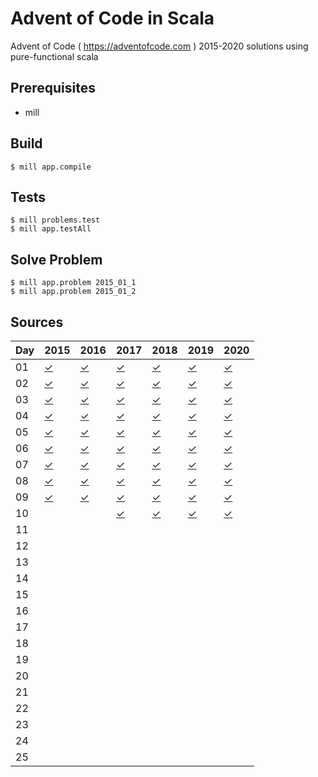 # Advent of Code in Scala

Advent of Code ( https://adventofcode.com ) 2015-2020 solutions using pure-functional scala

Prerequisites
-----

* mill

Build
-----

    $ mill app.compile

Tests
-----

    $ mill problems.test
    $ mill app.testAll

Solve Problem
-----

    $ mill app.problem 2015_01_1
    $ mill app.problem 2015_01_2

Sources
-----

Day | 2015 | 2016 | 2017 | 2018 | 2019 | 2020 |
--- | ---- | ---- | ---- | ---- | ---- | ---- |
01  | [✓](https://github.com/voivoid/scala-adventofcode/blob/master/problems/src/2015/01.scala) | [✓](https://github.com/voivoid/scala-adventofcode/blob/master/problems/src/2016/01.scala) | [✓](https://github.com/voivoid/scala-adventofcode/blob/master/problems/src/2017/01.scala) | [✓](https://github.com/voivoid/scala-adventofcode/blob/master/problems/src/2018/01.scala) | [✓](https://github.com/voivoid/scala-adventofcode/blob/master/problems/src/2019/01.scala) | [✓](https://github.com/voivoid/scala-adventofcode/blob/master/problems/src/2020/01.scala) |
02  | [✓](https://github.com/voivoid/scala-adventofcode/blob/master/problems/src/2015/02.scala) | [✓](https://github.com/voivoid/scala-adventofcode/blob/master/problems/src/2016/02.scala) | [✓](https://github.com/voivoid/scala-adventofcode/blob/master/problems/src/2017/02.scala) | [✓](https://github.com/voivoid/scala-adventofcode/blob/master/problems/src/2018/02.scala) | [✓](https://github.com/voivoid/scala-adventofcode/blob/master/problems/src/2019/02.scala) | [✓](https://github.com/voivoid/scala-adventofcode/blob/master/problems/src/2020/02.scala) |
03  | [✓](https://github.com/voivoid/scala-adventofcode/blob/master/problems/src/2015/03.scala) | [✓](https://github.com/voivoid/scala-adventofcode/blob/master/problems/src/2016/03.scala) | [✓](https://github.com/voivoid/scala-adventofcode/blob/master/problems/src/2017/03.scala) | [✓](https://github.com/voivoid/scala-adventofcode/blob/master/problems/src/2018/03.scala) | [✓](https://github.com/voivoid/scala-adventofcode/blob/master/problems/src/2019/03.scala) | [✓](https://github.com/voivoid/scala-adventofcode/blob/master/problems/src/2020/03.scala) |
04  | [✓](https://github.com/voivoid/scala-adventofcode/blob/master/problems/src/2015/04.scala) | [✓](https://github.com/voivoid/scala-adventofcode/blob/master/problems/src/2016/04.scala) | [✓](https://github.com/voivoid/scala-adventofcode/blob/master/problems/src/2017/04.scala) | [✓](https://github.com/voivoid/scala-adventofcode/blob/master/problems/src/2018/04.scala) | [✓](https://github.com/voivoid/scala-adventofcode/blob/master/problems/src/2019/04.scala) | [✓](https://github.com/voivoid/scala-adventofcode/blob/master/problems/src/2020/04.scala) |
05  | [✓](https://github.com/voivoid/scala-adventofcode/blob/master/problems/src/2015/05.scala) | [✓](https://github.com/voivoid/scala-adventofcode/blob/master/problems/src/2016/05.scala) | [✓](https://github.com/voivoid/scala-adventofcode/blob/master/problems/src/2017/05.scala) | [✓](https://github.com/voivoid/scala-adventofcode/blob/master/problems/src/2018/05.scala) | [✓](https://github.com/voivoid/scala-adventofcode/blob/master/problems/src/2019/05.scala) | [✓](https://github.com/voivoid/scala-adventofcode/blob/master/problems/src/2020/05.scala) |
06  | [✓](https://github.com/voivoid/scala-adventofcode/blob/master/problems/src/2015/06.scala) | [✓](https://github.com/voivoid/scala-adventofcode/blob/master/problems/src/2016/06.scala) | [✓](https://github.com/voivoid/scala-adventofcode/blob/master/problems/src/2017/06.scala) | [✓](https://github.com/voivoid/scala-adventofcode/blob/master/problems/src/2018/06.scala) | [✓](https://github.com/voivoid/scala-adventofcode/blob/master/problems/src/2019/06.scala) | [✓](https://github.com/voivoid/scala-adventofcode/blob/master/problems/src/2020/06.scala) |
07  | [✓](https://github.com/voivoid/scala-adventofcode/blob/master/problems/src/2015/07.scala) | [✓](https://github.com/voivoid/scala-adventofcode/blob/master/problems/src/2016/07.scala) | [✓](https://github.com/voivoid/scala-adventofcode/blob/master/problems/src/2017/07.scala) | [✓](https://github.com/voivoid/scala-adventofcode/blob/master/problems/src/2018/07.scala) | [✓](https://github.com/voivoid/scala-adventofcode/blob/master/problems/src/2019/07.scala) | [✓](https://github.com/voivoid/scala-adventofcode/blob/master/problems/src/2020/07.scala) |
08  | [✓](https://github.com/voivoid/scala-adventofcode/blob/master/problems/src/2015/08.scala) | [✓](https://github.com/voivoid/scala-adventofcode/blob/master/problems/src/2016/08.scala) | [✓](https://github.com/voivoid/scala-adventofcode/blob/master/problems/src/2017/08.scala) | [✓](https://github.com/voivoid/scala-adventofcode/blob/master/problems/src/2018/08.scala) | [✓](https://github.com/voivoid/scala-adventofcode/blob/master/problems/src/2019/08.scala) | [✓](https://github.com/voivoid/scala-adventofcode/blob/master/problems/src/2020/08.scala) |
09  | [✓](https://github.com/voivoid/scala-adventofcode/blob/master/problems/src/2015/09.scala) | [✓](https://github.com/voivoid/scala-adventofcode/blob/master/problems/src/2016/09.scala) | [✓](https://github.com/voivoid/scala-adventofcode/blob/master/problems/src/2017/09.scala) | [✓](https://github.com/voivoid/scala-adventofcode/blob/master/problems/src/2018/09.scala) | [✓](https://github.com/voivoid/scala-adventofcode/blob/master/problems/src/2019/09.scala) | [✓](https://github.com/voivoid/scala-adventofcode/blob/master/problems/src/2020/09.scala) |
10  |      |      | [✓](https://github.com/voivoid/scala-adventofcode/blob/master/problems/src/2017/10.scala) | [✓](https://github.com/voivoid/scala-adventofcode/blob/master/problems/src/2018/10.scala) | [✓](https://github.com/voivoid/scala-adventofcode/blob/master/problems/src/2019/10.scala) | [✓](https://github.com/voivoid/scala-adventofcode/blob/master/problems/src/2020/10.scala) |
11  |      |      |      |      |      |      |
12  |      |      |      |      |      |      |
13  |      |      |      |      |      |      |
14  |      |      |      |      |      |      |
15  |      |      |      |      |      |      |
16  |      |      |      |      |      |      |
17  |      |      |      |      |      |      |
18  |      |      |      |      |      |      |
19  |      |      |      |      |      |      |
20  |      |      |      |      |      |      |
21  |      |      |      |      |      |      |
22  |      |      |      |      |      |      |
23  |      |      |      |      |      |      |
24  |      |      |      |      |      |      |
25  |      |      |      |      |      |      |
